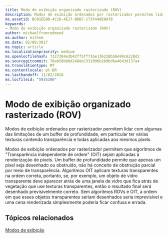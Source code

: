 ```yaml
---
title: Modo de exibição organizado rasterizado (ROV)
description: Modos de exibição ordenados por rasterizador permitem lidar com algumas das limitações de um buffer de profundidade, em particular ter várias texturas contendo transparência e todas aplicadas aos mesmos pixels.
ms.assetid: BCB1EE0D-4C1D-4E17-BDB7-173F448E0A7B
keywords:
- Modo de exibição organizado rasterizado (ROV)
author: michaelfromredmond
ms.author: mithom
ms.date: 02/08/2017
ms.topic: article
ms.localizationpriority: medium
ms.openlocfilehash: 7327304e2b42ff5ff71be136220b58e99c6228d2
ms.sourcegitcommit: 70ab58b88d248de2332096b20dbd6a4643d137a4
ms.translationtype: MT
ms.contentlocale: pt-BR
ms.lasthandoff: 11/02/2018
ms.locfileid: "5935100"
---
```

# <a name="rasterizer-ordered-view-rov"></a>Modo de exibição organizado rasterizado (ROV)


Modos de exibição ordenados por rasterizador permitem lidar com algumas das limitações de um buffer de profundidade, em particular ter várias texturas contendo transparência e todas aplicadas aos mesmos pixels.

Modos de exibição ordenados por rasterizador permitem que algoritmos de "Transparência independente de ordem" (OIT) sejam aplicadas à renderização de pixels. Um buffer de profundidade permite que apenas um pixel seja desenhado ou obstruído, não há conceito de obstrução parcial por meio de transparência. Algoritmos OIT aplicam texturas transparentes na ordem correta, portanto, se, por exemplo, um objeto de vidro transparente deve aparecer atrás de uma janela de vidro que fica atrás de vegetação que use texturas transparentes, então o resultado final será desenhado previsivelmente correto. Sem algoritmos ROVs e OIT, a ordem em que esses objetos transparentes seriam desenhados seria imprevisível e uma cena renderizada simplesmente poderia ficar confusa e errada.

## <a name="span-idrelated-topicsspanrelated-topics"></a><span id="related-topics"></span>Tópicos relacionados


[Modos de exibição](views.md)

 

 




